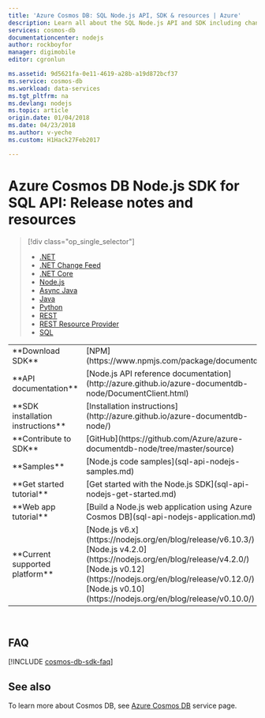 ```yaml
---
title: 'Azure Cosmos DB: SQL Node.js API, SDK & resources | Azure'
description: Learn all about the SQL Node.js API and SDK including changes made between each version of the Azure Cosmos DB Node.js SDK.
services: cosmos-db
documentationcenter: nodejs
author: rockboyfor
manager: digimobile
editor: cgronlun

ms.assetid: 9d5621fa-0e11-4619-a28b-a19d872bcf37
ms.service: cosmos-db
ms.workload: data-services
ms.tgt_pltfrm: na
ms.devlang: nodejs
ms.topic: article
origin.date: 01/04/2018
ms.date: 04/23/2018
ms.author: v-yeche
ms.custom: H1Hack27Feb2017

---
```

# Azure Cosmos DB Node.js SDK for SQL API: Release notes and resources
> [!div class="op_single_selector"]
> * [.NET](sql-api-sdk-dotnet.md)
> * [.NET Change Feed](sql-api-sdk-dotnet-changefeed.md)
> * [.NET Core](sql-api-sdk-dotnet-core.md)
> * [Node.js](sql-api-sdk-node.md)
> * [Async Java](sql-api-sdk-async-java.md)
> * [Java](sql-api-sdk-java.md)
> * [Python](sql-api-sdk-python.md)
> * [REST](https://docs.microsoft.com/rest/api/cosmos-db/)
> * [REST Resource Provider](https://docs.microsoft.com/rest/api/cosmos-db-resource-provider/)
> * [SQL](../cosmos-db/sql-api-sql-query-reference.md)
> 
> 
<!-- Redirecrt https://msdn.microsoft.com/library/azure/dn782250.aspx to sql-api-sql-query-reference.md -->

<table>

<tr><td>**Download SDK**</td><td>[NPM](https://www.npmjs.com/package/documentdb)</td></tr>

<tr><td>**API documentation**</td><td>[Node.js API reference documentation](http://azure.github.io/azure-documentdb-node/DocumentClient.html)</td></tr>

<tr><td>**SDK installation instructions**</td><td>[Installation instructions](http://azure.github.io/azure-documentdb-node/)</td></tr>

<tr><td>**Contribute to SDK**</td><td>[GitHub](https://github.com/Azure/azure-documentdb-node/tree/master/source)</td></tr>

<tr><td>**Samples**</td><td>[Node.js code samples](sql-api-nodejs-samples.md)</td></tr>

<tr><td>**Get started tutorial**</td><td>[Get started with the Node.js SDK](sql-api-nodejs-get-started.md)</td></tr>

<tr><td>**Web app tutorial**</td><td>[Build a Node.js web application using Azure Cosmos DB](sql-api-nodejs-application.md)</td></tr>

<tr><td>**Current supported platform**</td><td> 
[Node.js v6.x](https://nodejs.org/en/blog/release/v6.10.3/)<br/> 
[Node.js v4.2.0](https://nodejs.org/en/blog/release/v4.2.0/)<br/> 
[Node.js v0.12](https://nodejs.org/en/blog/release/v0.12.0/)<br/> 
[Node.js v0.10](https://nodejs.org/en/blog/release/v0.10.0/) 
</td></tr>
</table></br>

<!-- Not Available on ## Release notes -->
<!-- Not Available on ## Release & Retirement Dates -->

## FAQ
[!INCLUDE [cosmos-db-sdk-faq](../../includes/cosmos-db-sdk-faq.md)]

## See also
To learn more about Cosmos DB, see [Azure Cosmos DB](https://www.azure.cn/home/features/cosmos-db/) service page.

<!-- Update_Description: update meta properties, wording update -->